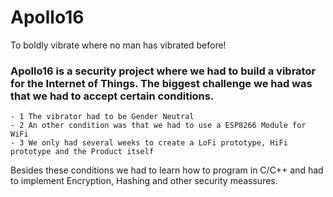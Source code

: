 # Apollo16
To boldly vibrate where no man has vibrated before!

### Apollo16 is a security project where we had to build a vibrator for the Internet of Things. The biggest challenge we had was that we had to accept certain conditions.


    - 1 The vibrator had to be Gender Neutral
    - 2 An other condition was that we had to use a ESP8266 Module for WiFi
    - 3 We only had several weeks to create a LoFi prototype, HiFi prototype and the Product itself

Besides these conditions we had to learn how to program in C/C++ and had to implement Encryption, Hashing and other security meassures.
